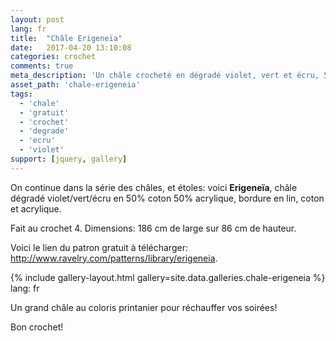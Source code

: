 ```yaml
---
layout: post
lang: fr
title:  "Châle Erigeneïa"
date:   2017-04-20 13:10:08
categories: crochet
comments: true
meta_description: 'Un châle crocheté en dégradé violet, vert et écru, 50% coton et 50% acrylique, bordure en lin, coton et acrylique'
asset_path: 'chale-erigeneia'
tags:
  - 'chale'
  - 'gratuit'
  - 'crochet'
  - 'degrade'
  - 'ecru'
  - 'violet'
support: [jquery, gallery]
---
```


On continue dans la série des châles, et étoles: voici **Erigeneïa**, châle dégradé violet/vert/écru en 50% coton 50% acrylique, bordure en lin, coton et acrylique.

Fait au crochet 4. Dimensions: 186 cm de large sur 86 cm de hauteur.

Voici le lien du patron gratuit à télécharger: <http://www.ravelry.com/patterns/library/erigeneia>.

{% include gallery-layout.html gallery=site.data.galleries.chale-erigeneia %}
lang: fr

Un grand châle au coloris printanier pour réchauffer vos soirées!

Bon crochet!
